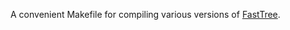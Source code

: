 A convenient Makefile for compiling various versions of [FastTree](http://www.microbesonline.org/fasttree/).
